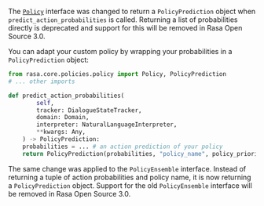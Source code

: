 The [`Policy`](polices.mdx) interface was changed to return a `PolicyPrediction` object when
`predict_action_probabilities` is called. Returning a list of probabilities directly
is deprecated and support for this will be removed in Rasa Open Source 3.0.

You can adapt your custom policy by wrapping your probabilities in a `PolicyPrediction`
object:

```python
from rasa.core.policies.policy import Policy, PolicyPrediction
# ... other imports

def predict_action_probabilities(
        self,
        tracker: DialogueStateTracker,
        domain: Domain,
        interpreter: NaturalLanguageInterpreter,
        **kwargs: Any,
    ) -> PolicyPrediction:
    probabilities = ... # an action prediction of your policy
    return PolicyPrediction(probabilities, "policy_name", policy_priority=self.priority)
```

The same change was applied to the `PolicyEnsemble` interface. Instead of returning
a tuple of action probabilities and policy name, it is now returning a
`PolicyPrediction` object. Support for the old `PolicyEnsemble` interface will be
removed in Rasa Open Source 3.0.
